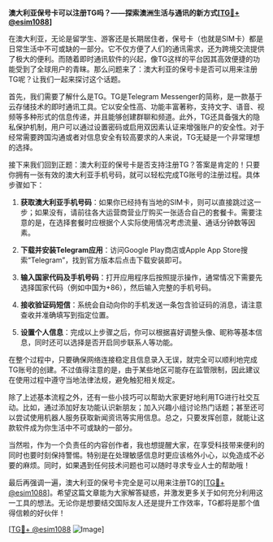 **澳大利亚保号卡可以注册TG吗？——探索澳洲生活与通讯的新方式[[TG💪+ @esim1088](https://t.me/s/esim1088)]**

在澳大利亚，无论是留学生、游客还是长期居住者，保号卡（也就是SIM卡）都是日常生活中不可或缺的一部分。它不仅方便了人们的通讯需求，还为跨境交流提供了极大的便利。而随着即时通讯软件的兴起，像TG这样的平台因其高效便捷的功能受到了全球用户的青睐。那么问题来了：澳大利亚的保号卡是否可以用来注册TG呢？让我们一起来探讨这个话题。

首先，我们需要了解什么是TG。TG是Telegram Messenger的简称，是一款基于云存储技术的即时通讯工具。它以安全性高、功能丰富著称，支持文字、语音、视频等多种形式的信息传递，并且能够创建群聊和频道。此外，TG还具备强大的隐私保护机制，用户可以通过设置密码或启用双因素认证来增强账户的安全性。对于经常需要跨国沟通或者对信息安全有较高要求的人来说，TG无疑是一个非常理想的选择。

接下来我们回到正题：澳大利亚的保号卡是否支持注册TG？答案是肯定的！只要你拥有一张有效的澳大利亚手机号码，就可以轻松完成TG账号的注册过程。具体步骤如下：

1. **获取澳大利亚手机号码**：如果你已经持有当地的SIM卡，则可以直接跳过这一步；如果没有，请前往各大运营商营业厅购买一张适合自己的套餐卡。需要注意的是，在选择套餐时应根据个人实际使用情况考虑流量、通话分钟数等因素。

2. **下载并安装Telegram应用**：访问Google Play商店或Apple App Store搜索“Telegram”，找到官方版本后点击下载安装即可。

3. **输入国家代码及手机号码**：打开应用程序后按照提示操作，通常情况下需要先选择国家代码（例如中国为+86），然后输入完整的手机号码。

4. **接收验证码短信**：系统会自动向你的手机发送一条包含验证码的消息，请注意查收并准确填写到指定位置。

5. **设置个人信息**：完成以上步骤之后，你可以根据喜好调整头像、昵称等基本信息，同时还可以选择是否开启同步联系人等功能。

在整个过程中，只要确保网络连接稳定且信息录入无误，就完全可以顺利地完成TG账号的创建。不过值得注意的是，由于某些地区可能存在监管限制，因此建议在使用过程中遵守当地法律法规，避免触犯相关规定。

除了上述基本流程之外，还有一些小技巧可以帮助大家更好地利用TG进行社交互动。比如，通过添加好友功能认识新朋友；加入兴趣小组讨论热门话题；甚至还可以尝试使用机器人服务获取新闻资讯等实用信息。总之，只要发挥创意，就能让这款软件成为你生活中不可或缺的一部分。

当然啦，作为一个负责任的内容创作者，我也想提醒大家，在享受科技带来便利的同时也要时刻保持警惕。特别是在处理敏感信息时更应该格外小心，以免造成不必要的麻烦。同时，如果遇到任何技术问题也可以随时寻求专业人士的帮助哦！

最后再强调一遍，澳大利亚的保号卡完全是可以用来注册TG的[[TG💪+ @esim1088](https://t.me/s/esim1088)]。希望这篇文章能为大家解答疑惑，并激发更多关于如何充分利用这一工具的想法。无论你是想要结交国际友人还是提升工作效率，TG都将是那个值得信赖的好伙伴！

[[TG💪+ @esim1088](https://t.me/s/esim1088) ![Image](https://i.postimg.cc/4NQfJmqS/Snipaste-2025-05-13-00-14-12.png)]